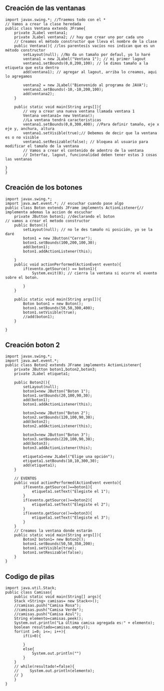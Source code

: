 ## Creación de las ventanas 

    import javax.swing.*; //Traemos todo con el *
    // Vamos a crear la clase heredada
    public class Ventana extends JFrame{
        private JLabel ventana1;
        private JLabel ventana2; // hay que crear uno por cada uno
        // Creamos el método constructor que lleva el nombre de la clase
        public Ventana(){ //los parentesís vacíos nos indican que es un método constructor
            setLayout(null); //No da un tamaño por defaul, yo lo haré
            ventana1 = new JLabel("Ventana 1"); // mi primer lagout
            ventana1.setBounds(0,0,200,100); // le dimos tamaño a la etiqueta que esta dentro
            add(ventana1); // agregar al lagout, arriba lo creamos, aqui lo agregamos
    
            ventana2 = new JLabel("Bienvenido al programa de JAVA");
            ventana2.setBounds(-10,-10,200,100);
            add(ventana2);
        }
    
        public static void main(String args[]){
            // voy a crear una nueva ventana llamada ventana 1
            Ventana ventana1= new Ventana();
            //La ventana tendrá caracteristicas 
            ventana1.setBounds(0,0,300,400); //Para definir tamaño, eje x eje y, anchura, altura
            ventana1.setVisible(true);// Debemos de decir que la ventana es o no visible
            ventana1.setResizable(false); // bloquea al usuario para modificar el tamaño de la ventana
            // Vamos a crear el contenido de adentro de la ventana 
            // Interfaz, lagout, funcionalidad deben tener estas 3 cosas las ventanas
    
    }
    }


## Creación de los botones 

    import javax.swing.*;
    import java.awt.event.*; // escuchar cuando pase algo
    public class Boton extends JFrame implements ActionListener{// implementa ademas la accion de escuchar
        private JButton boton1; //declarando el boton 
    // vamos a crear el metodo constructor
        public Boton(){
            setLayout(null); // no le des tamaño ni posición, yo se la daré
            boton1 = new JButton("Cerrar");
            boton1.setBounds(100,200,100,30);
            add(boton1);
            boton1.addActionListener(this);
        
        }
        public void actionPerformed(ActionEvent evento){
            if(evento.getSource() == boton1){
                System.exit(0); // cierra la ventana si ocurre el evento sobre el boton.
    
            }
        }
    
        public static void main(String args[]){
            Boton boton1 = new Boton();
            boton1.setBounds(50,50,300,400);
            boton1.setVisible(true);
            //add(boton1);
        }
    
    }

## Creación boton 2

    import javax.swing.*;
    import java.awt.event.*;
    public class Boton2 extends JFrame implements ActionListener{
        private JButton boton1,boton2,boton3;
        private JLabel etiqueta1;
    
        public Boton2(){
            setLayout(null);
            boton1=new JButton("Boton 1");
            boton1.setBounds(20,100,90,30);
            add(boton1);
            boton1.addActionListener(this);
    
            boton2=new JButton("Boton 2");
            boton2.setBounds(120,100,90,30);
            add(boton2);
            boton2.addActionListener(this);
    
            boton3=new JButton("Boton 3");
            boton3.setBounds(220,100,90,30);
            add(boton3);
            boton3.addActionListener(this);
    
            etiqueta1=new JLabel("Elige una opción");
            etiqueta1.setBounds(10,10,300,30);
            add(etiqueta1);
        }
    
        // EVENTOS
        public void actionPerformed(ActionEvent evento){
            if(evento.getSource()==boton1){
                etiqueta1.setText("Elegiste el 1");
            }
            if(evento.getSource()==boton2){
                etiqueta1.setText("Elegiste el 2");
            }
            if(evento.getSource()==boton3){
                etiqueta1.setText("Elegiste el 3");
            }
        }
        // Creamos la ventana donde estarán
        public static void main(String args[]){
            Boton2 boton1= new Boton2();
            boton1.setBounds(50,50,350,200);
            boton1.setVisible(true);
            boton1.setResizable(false);
        }
    }


## Codigo de pilas

    import java.util.Stack;
    public class Camisas{
        public static void main(String[] args){
        Stack <String> camisas= new Stack<>();
        //camisas.push("Camisa Rosa");
        //camisas.push("Camisa Verde");
        //camisas.push("Camisa Azul");
        String elemento=camisas.peek();
        System.out.println("La última camisa agregada es:" + elemento);
        boolean resultado=camisas.empty();
        for(int i=0; i<=; i++){
            if(i>0){
                
            }
            else{
                System.out.println("")
            }
        }
        // while(resultado!=false){
        //     System.out.println(elemento);
        // }
        }
    }

